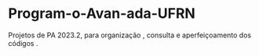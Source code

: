 # Program-o-Avan-ada-UFRN
Projetos de PA 2023.2, para organização , consulta e aperfeiçoamento dos códigos . 
